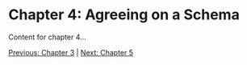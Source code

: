 # Chapter 4: Agreeing on a Schema

Content for chapter 4...

[Previous: Chapter 3](Voyage-part-1-chapter-3.md) | [Next: Chapter 5](Voyage-part-1-chapter-4.md)
